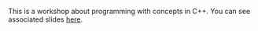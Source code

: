 This is a workshop about programming with concepts in C++.
You can see associated slides [here](http://goo.gl/LTL6z).
